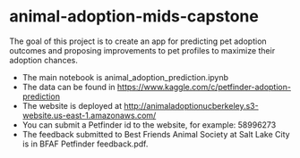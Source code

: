 # animal-adoption-mids-capstone

The goal of this project is to create an app for predicting pet adoption outcomes and proposing improvements to pet profiles to maximize their adoption chances.

* The main notebook is animal_adoption_prediction.ipynb
* The data can be found in https://www.kaggle.com/c/petfinder-adoption-prediction
* The website is deployed at http://animaladoptionucberkeley.s3-website.us-east-1.amazonaws.com/
* You can submit a Petfinder id to the website, for example: 58996273
* The feedback submitted to Best Friends Animal Society at Salt Lake City is in BFAF Petfinder feedback.pdf.
